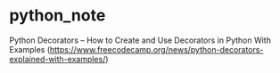 # python_note

Python Decorators – How to Create and Use Decorators in Python With Examples
(https://www.freecodecamp.org/news/python-decorators-explained-with-examples/)
